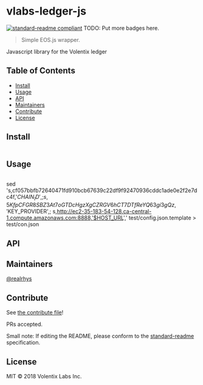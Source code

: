 # vlabs-ledger-js

[![standard-readme compliant](https://img.shields.io/badge/standard--readme-OK-green.svg?style=flat-square)](https://github.com/RichardLitt/standard-readme)
TODO: Put more badges here.

> Simple EOS.js wrapper.

Javascript library for the Volentix ledger

## Table of Contents

- [Install](#install)
- [Usage](#usage)
- [API](#api)
- [Maintainers](#maintainers)
- [Contribute](#contribute)
- [License](#license)

## Install

```
```

## Usage

```
```


sed 's,cf057bbfb72640471fd910bcb67639c22df9f92470936cddc1ade0e2f2e7dc4f,'$CHAIN_ID',; s,5KfpCFGR8SBZ3At7oGTDcHgzXgCZRGV6hCT7DTfReYQ63gi3gQz,'$KEY_PROVIDER',; s,http://ec2-35-183-54-128.ca-central-1.compute.amazonaws.com:8888,'$HOST_URL',' test/config.json.template > test/con.json


## API

## Maintainers

[@realrhys](https://github.com/realrhys)

## Contribute

See [the contribute file](contribute.md)!

PRs accepted.

Small note: If editing the README, please conform to the [standard-readme](https://github.com/RichardLitt/standard-readme) specification.

## License

MIT © 2018 Volentix Labs Inc.
